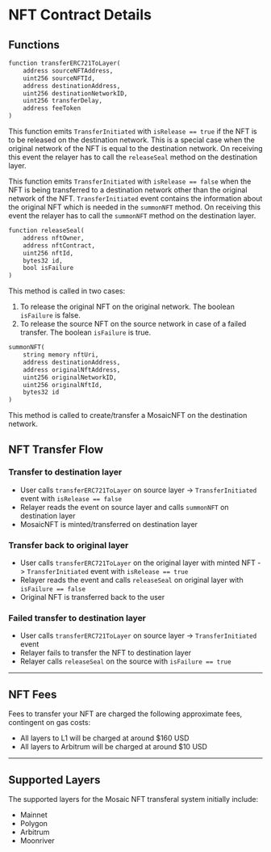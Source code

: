 # NFT Contract Details

## Functions

```markdown
function transferERC721ToLayer( 
    address sourceNFTAddress,
    uint256 sourceNFTId,
    address destinationAddress,
    uint256 destinationNetworkID,
    uint256 transferDelay,
    address feeToken
)
```

This function emits `TransferInitiated` with `isRelease == true` if the NFT is to be released on the destination 
network. This is a special case when the original network of the NFT is equal to the destination network. On receiving 
this event the relayer has to call the `releaseSeal` method on the destination layer.

This function emits `TransferInitiated` with `isRelease == false` when the NFT is being transferred to a destination 
network other than the original network of the NFT. `TransferInitiated` event contains the information about the 
original NFT which is needed in the `summonNFT` method. On receiving this event the relayer has to call the `summonNFT` 
method on the destination layer.


```markdown
function releaseSeal(
    address nftOwner,
    address nftContract,
    uint256 nftId,
    bytes32 id,
    bool isFailure
)
```


This method is called in two cases:



1. To release the original NFT on the original network. The boolean `isFailure` is false.
2. To release the source NFT on the source network in case of a failed transfer. The boolean `isFailure` is true.


```markdown
summonNFT(
    string memory nftUri,
    address destinationAddress,
    address originalNftAddress,
    uint256 originalNetworkID,
    uint256 originalNftId,
    bytes32 id
)
```


This method is called to create/transfer a MosaicNFT on the destination network.



## NFT Transfer Flow

### Transfer to destination layer

* User calls `transferERC721ToLayer` on source layer -> `TransferInitiated` event with `isRelease == false`
* Relayer reads the event on source layer and calls `summonNFT` on destination layer
* MosaicNFT is minted/transferred on destination layer


### Transfer back to original layer

* User calls `transferERC721ToLayer` on the original layer with minted NFT -> `TransferInitiated` event with 
  `isRelease == true`
* Relayer reads the event and calls `releaseSeal` on original layer with `isFailure == false`
* Original NFT is transferred back to the user


### Failed transfer to destination layer

* User calls `transferERC721ToLayer` on source layer -> `TransferInitiated` event
* Relayer fails to transfer the NFT to destination layer
* Relayer calls `releaseSeal` on the source with `isFailure == true`


---


## NFT Fees

Fees to transfer your NFT are charged the following approximate fees, contingent on gas costs:

* All layers to L1 will be charged at around $160 USD
* All layers to Arbitrum will be charged at around $10 USD


---


## Supported Layers

The supported layers for the Mosaic NFT transferal system initially include:

* Mainnet
* Polygon
* Arbitrum
* Moonriver
